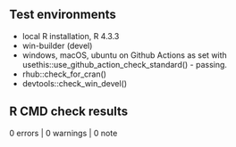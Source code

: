 ## Test environments
* local R installation, R 4.3.3
* win-builder (devel)
* windows, macOS, ubuntu on Github Actions as set with usethis::use_github_action_check_standard() - passing.
* rhub::check_for_cran()
* devtools::check_win_devel()

## R CMD check results

0 errors | 0 warnings | 0 note

